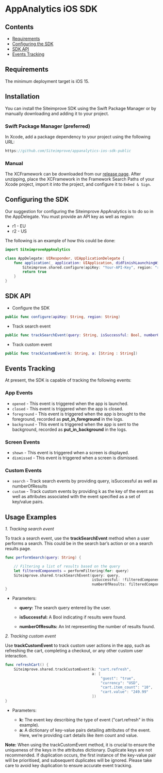 # AppAnalytics iOS SDK

## Contents

- [Requirements](#requirements)
- [Configuring the SDK](#configuring-the-sdk)
- [SDK API](#sdk-api)
- [Events Tracking](#events-tracking)

## Requirements
The minimum deployment target is iOS 15.

## Installation
You can install the Siteimprove SDK using the Swift Package Manager or by manually downloading and adding it to your project.

### Swift Package Manager (preferred)
In Xcode, add a package dependency to your project using the following URL:  
```swift
https://github.com/Siteimprove/appanalytics-ios-sdk-public
```

### Manual
The XCFramework can be downloaded from our [release page](https://github.com/Siteimprove/appanalytics-ios-sdk-public/releases). After unzipping, place the XCFramework in the Framework Search Paths of your Xcode project, import it into the project, and configure it to `Embed & Sign`.

## Configuring the SDK
Our suggestion for configuring the Siteimprove AppAnalytics is to do so in the AppDelegate.
You must provide an API key as well as region:
- r1 - EU
- r2 - US

The following is an example of how this could be done:

```swift
import SiteimproveAppAnalytics

class AppDelegate: UIResponder, UIApplicationDelegate {
    func application(_ application: UIApplication, didFinishLaunchingWithOptions launchOptions: [UIApplication.LaunchOptionsKey: Any]?) -> Bool {
        Siteimprove.shared.configure(apiKey: "Your-API-Key", region: "r1")
        return true
    }
}
```

## SDK API
- Configure the SDK

```swift
public func configure(apiKey: String, region: String)
```

- Track search event
```swift
public func trackSearchEvent(query: String, isSuccessful: Bool, numberOfResults: Int)
```

- Track custom event
```swift
public func trackCustomEvent(k: String, a: [String : String])
```

## Events Tracking
At present, the SDK is capable of tracking the following events:

### App Events
* `opened` - This event is triggered when the app is launched.
* `closed` - This event is triggered when the app is closed.
* `foreground` - This event is triggered when the app is brought to the foreground, recorded as **put_in_foreground** in the logs.
* `background` - This event is triggered when the app is sent to the background, recorded as **put_in_background** in the logs.

### Screen Events
* `shown` - This event is triggered when a screen is displayed.
* `dismissed` - This event is triggered when a screen is dismissed.

### Custom Events

* `search` - Track search events by providing query, isSuccessful as well as numberOfResults
* `custom` - Track custom events by providing k as the key of the event as well as attributes associated with the event specified as a set of key/value pairs.

## Usage Examples

*1. Tracking search event*

To track a search event, use the **trackSearchEvent** method when a user performs a search. This could be in the search bar’s action or on a search results page.

```swift
func performSearch(query: String) {

    // Filtering a list of results based on the query
    let filteredComponents = performFiltering(for: query)
    Siteimprove.shared.trackSearchEvent(query: query,
                                        isSuccessful: !filteredComponents.isEmpty,
                                        numberOfResults: filteredComponents.count)
}
```
- Parameters:

    - **query:** The search query entered by the user.

    - **isSuccessful:** A Bool indicating if results were found.

    - **numberOfResults:** An Int representing the number of results found.
    
    
*2. Tracking custom event*

Use **trackCustomEvent** to track custom user actions in the app, such as refreshing the cart, completing a checkout, or any other custom user interaction.

```swift
func refreshCart() {
    Siteimprove.shared.trackCustomEvent(k: "cart.refresh",
                                        a: [
                                            "guest": "true",
                                            "currency": "USD",
                                            "cart.item_count": "10",
                                            "cart.value": "249.99"
                                        ])
}
```
- Parameters:

    - **k:** The event key describing the type of event ("cart.refresh" in this example).
    - **a:** A dictionary of key-value pairs detailing attributes of the event. Here, we’re providing cart details like item count and value.
    
**Note:** When using the trackCustomEvent method, it is crucial to ensure the uniqueness of the keys in the attributes dictionary. Duplicate keys are not recommended. If duplication occurs, the first instance of the key-value pair will be prioritised, and subsequent duplicates will be ignored. Please take care to avoid key duplication to ensure accurate event tracking.

